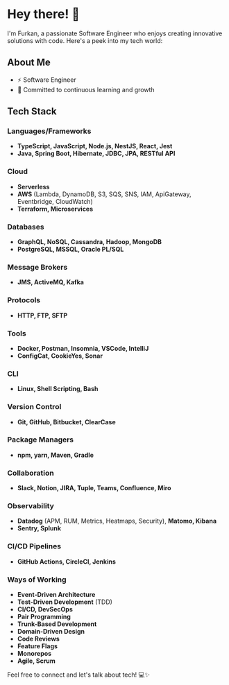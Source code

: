 # Hey there! 👋

I'm Furkan, a passionate Software Engineer who enjoys creating innovative solutions with code. Here's a peek into my tech world:

## About Me
- ⚡ Software Engineer
- 🚀 Committed to continuous learning and growth

## Tech Stack

### Languages/Frameworks
- **TypeScript, JavaScript, Node.js, NestJS, React, Jest**
- **Java, Spring Boot, Hibernate, JDBC, JPA, RESTful API**

### Cloud
- **Serverless**
- **AWS** (Lambda, DynamoDB, S3, SQS, SNS, IAM, ApiGateway, Eventbridge, CloudWatch)
- **Terraform, Microservices**

### Databases
- **GraphQL, NoSQL, Cassandra, Hadoop, MongoDB**
- **PostgreSQL, MSSQL, Oracle PL/SQL**

### Message Brokers
- **JMS, ActiveMQ, Kafka**

### Protocols
- **HTTP, FTP, SFTP**

### Tools
- **Docker, Postman, Insomnia, VSCode, IntelliJ**
- **ConfigCat, CookieYes, Sonar**

### CLI
- **Linux, Shell Scripting, Bash**

### Version Control
- **Git, GitHub, Bitbucket, ClearCase**

### Package Managers
- **npm, yarn, Maven, Gradle**

### Collaboration
- **Slack, Notion, JIRA, Tuple, Teams, Confluence, Miro**

### Observability
- **Datadog** (APM, RUM, Metrics, Heatmaps, Security), **Matomo, Kibana**
- **Sentry, Splunk**

### CI/CD Pipelines
- **GitHub Actions, CircleCI, Jenkins**

### Ways of Working
- **Event-Driven Architecture**
- **Test-Driven Development** (TDD)
- **CI/CD, DevSecOps**
- **Pair Programming**
- **Trunk-Based Development**
- **Domain-Driven Design**
- **Code Reviews**
- **Feature Flags**
- **Monorepos**
- **Agile, Scrum**

Feel free to connect and let's talk about tech! 💻✨
